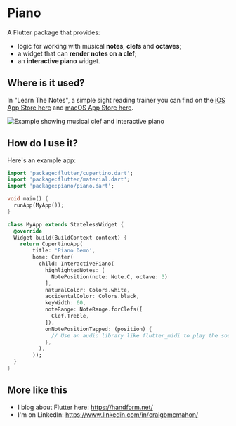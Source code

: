 # Piano

A Flutter package that provides:

* logic for working with musical **notes**, **clefs** and **octaves**;
* a widget that can **render notes on a clef**;
* an **interactive piano** widget.

## Where is it used?

In "Learn The Notes", a simple sight reading trainer you can find on the [iOS App Store here](https://apps.apple.com/nl/app/learn-the-notes/id1567585072?l=en) and [macOS App Store here](https://apps.apple.com/nl/app/learn-the-notes-desktop/id1567799850?l=en&mt=12).

![Example showing musical clef and interactive piano](https://raw.githubusercontent.com/craigomac/piano/main/example.png "Example")

## How do I use it?

Here's an example app:

```dart
import 'package:flutter/cupertino.dart';
import 'package:flutter/material.dart';
import 'package:piano/piano.dart';

void main() {
  runApp(MyApp());
}

class MyApp extends StatelessWidget {
  @override
  Widget build(BuildContext context) {
    return CupertinoApp(
        title: 'Piano Demo',
        home: Center(
          child: InteractivePiano(
            highlightedNotes: [
              NotePosition(note: Note.C, octave: 3)
            ],
            naturalColor: Colors.white,
            accidentalColor: Colors.black,
            keyWidth: 60,
            noteRange: NoteRange.forClefs([
              Clef.Treble,
            ]),
            onNotePositionTapped: (position) {
              // Use an audio library like flutter_midi to play the sound
            },
          ),
        ));
  }
}
```

## More like this

* I blog about Flutter here: https://handform.net/
* I'm on LinkedIn: https://www.linkedin.com/in/craigbmcmahon/
